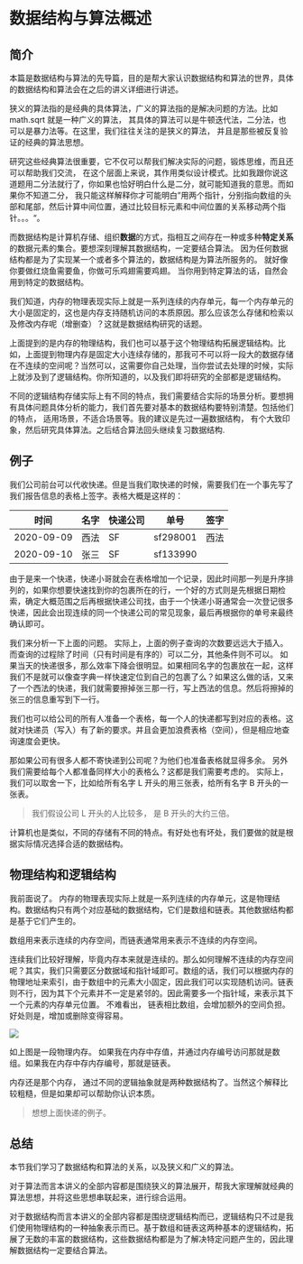 # 数据结构与算法概述

## 简介

本篇是数据结构与算法的先导篇，目的是帮大家认识数据结构和算法的世界，具体的数据结构和算法会在之后的讲义详细进行讲述。

狭义的算法指的是经典的具体算法，广义的算法指的是解决问题的方法。比如 math.sqrt 就是一种广义的算法， 其具体的算法可以是牛顿迭代法，二分法，也可以是暴力法等。在这里，我们往往关注的是狭义的算法， 并且是那些被反复验证的经典的算法思想。

研究这些经典算法很重要，它不仅可以帮我们解决实际的问题，锻炼思维，而且还可以帮助我们交流， 在这个层面上来说，其作用类似设计模式。比如我跟你说这道题用二分法就行了，你如果也恰好明白什么是二分，就可能知道我的意思。而如果你不知道二分， 我只能这样解释你才可能明白”用两个指针，分别指向数组的头部和尾部，然后计算中间位置，通过比较目标元素和中间位置的关系移动两个指针。。。“。

而数据结构是计算机存储、组织**数据**的方式，指相互之间存在一种或多种**特定关系**的数据元素的集合。要想深刻理解其数据结构，一定要结合算法。 因为任何数据结构都是为了实现某一个或者多个算法的，数据结构是为算法所服务的。 就好像你要做红烧鱼需要鱼，你做可乐鸡翅需要鸡翅。 当你用到特定算法的话，自然会用到特定的数据结构。

我们知道，内存的物理表现实际上就是一系列连续的内存单元，每一个内存单元的大小是固定的，这也是内存支持随机访问的本质原因。那么应该怎么存储和检索以及修改内存呢（增删查）？这就是数据结构研究的话题。

上面提到的是内存的物理结构，我们也可以基于这个物理结构拓展逻辑结构。比如，上面提到物理内存是固定大小连续存储的，那我可不可以将一段大的数据存储在不连续的空间呢？当然可以，这需要你自己处理，当你尝试去处理的时候，实际上就涉及到了逻辑结构。你所知道的，以及我们即将研究的全部都是逻辑结构。

不同的逻辑结构存储实际上有不同的特点，我们需要结合实际的场景分析。要想拥有具体问题具体分析的能力，我们首先要对基本的数据结构要特别清楚。包括他们的特点， 适用场景，不适合场景等。我的建议是先过一遍数据结构， 有个大致印象，然后研究具体算法。之后结合算法回头继续复习数据结构.

## 例子

我们公司前台可以代收快递。但是当我们取快递的时候，需要我们在一个事先写了我们报告信息的表格上签字。表格大概是这样的：

| 时间       | 名字 | 快递公司 | 单号     | 签字 |
| ---------- | ---- | -------- | -------- | ---- |
| 2020-09-09 | 西法 | SF       | sf298001 | 西法 |
| 2020-09-10 | 张三 | SF       | sf133990 |      |

由于是来一个快递，快递小哥就会在表格增加一个记录，因此时间那一列是升序排列的，如果你想要快速找到你的包裹所在的行，一个好的方式则是先根据日期检索，确定大概范围之后再根据快递公司找，由于一个快递小哥通常会一次登记很多快递，因此会出现连续的同一个快递公司的常见现象，最后再根据你的单号来最终确认即可。

我们来分析一下上面的问题。 实际上，上面的例子查询的次数要远远大于插入。而查询的过程除了时间（只有时间是有序的）可以二分，其他条件则不可以。 如果当天的快递很多，那么效率下降会很明显。如果相同名字的包裹放在一起，这样我们不是就可以像查字典一样快速定位到自己的包裹了么？如果这么做的话，又来了一个西法的快递，我们就需要擦掉张三那一行，写上西法的信息。然后将擦掉的张三的信息重写到下一行。

我们也可以给公司的所有人准备一个表格，每一个人的快递都写到对应的表格。这就对快递员（写入）有了新的要求。并且会更加浪费表格（空间），但是相应地查询速度会更快。

那如果公司有很多人都不寄快递到公司呢？为他们也准备表格就显得多余。 另外我们需要给每个人都准备同样大小的表格么？这都是我们需要考虑的。 实际上，我们可以取舍一下，比如给所有名字 L 开头的用三张表，给所有名字 B 开头的一张表。

> 我们假设公司 L 开头的人比较多， 是 B 开头的大约三倍。

计算机也是类似，不同的存储有不同的特点。有好处也有坏处，我们要做的就是根据实际情况选择合适的数据结构。

## 物理结构和逻辑结构

我前面说了。 内存的物理表现实际上就是一系列连续的内存单元，这是物理结构。数据结构只有两个对应基础的数据结构，它们是数组和链表。其他数据结构都是基于它们产生的。

数组用来表示连续的内存空间，而链表通常用来表示不连续的内存空间。

连续我们比较好理解，毕竟内存本来就是连续的。那么如何理解不连续的内存空间呢？其实，我们只需要区分数据域和指针域即可。数组的话，我们可以根据内存的物理地址来索引，由于数组中的元素大小固定，因此我们可以实现随机访问。链表则不行，因为其下个元素并不一定是紧邻的。因此需要多一个指针域，来表示其下一个元素的内存单元位置。 不难看出， 链表相比数组，会增加额外的空间负担。好处则是，增加或删除变得容易。

![](https://cdn.jsdelivr.net/gh/azl397985856/cdn/2020-10-22/1603338453129-image.png)

如上图是一段物理内存。 如果我在内存中存值，并通过内存编号访问那就是数组。如果我在内存中存内存编号，那就是链表。

内存还是那个内存， 通过不同的逻辑抽象就是两种数据结构了。当然这个解释比较粗糙，但是如果却可以帮助你认识本质。

> 想想上面快递的例子。

## 总结

本节我们学习了数据结构和算法的关系，以及狭义和广义的算法。

对于算法而言本讲义的全部内容都是围绕狭义的算法展开，帮我大家理解就经典的算法思想，并将这些思想串联起来，进行综合运用。

对于数据结构而言本讲义的全部内容都是围绕逻辑结构而已，逻辑结构只不过是我们使用物理结构的一种抽象表示而已。基于数组和链表这两种基本的逻辑结构，拓展了无数的丰富的数据结构，这些数据结构都是为了解决特定问题产生的，因此理解数据结构一定要结合算法。
